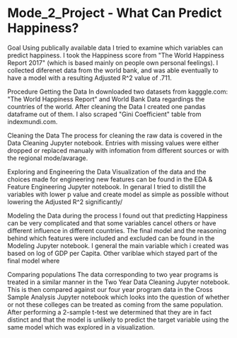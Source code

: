 # Mode_2_Project  - What Can Predict Happiness?

Goal
Using publically available data I tried to examine which variables can predict happiness. I took the Happiness score from "The World Happiness Report 2017" (which is based mainly on people own personal feelings). I collected diferenet data from the world bank, and was able eventually to have a model with a resulting Adjusted R^2 value of .711.

Procedure
Getting the Data
In downloaded two datasets from kagggle.com: "The World Happiness Report" and World Bank Data regardings the countries of the world. After cleaning the Data I created one pandas dataframe out of them.  I also scraped "Gini Coefficient" table from indexmundi.com.

Cleaning the Data
The process for cleaning the raw data is covered in the Data Cleaning Jupyter notebook. Entries with missing values were either dropped or replaced manualy with infomation from different sources or with the regional mode/avarage. 

Exploring and Engineering the Data
Visualization of the data and the choices made for engineering new features can be found in the EDA & Feature Engineering Jupyter notebook. In genaral I tried to distill the variables with lower p value and create model as simple as possible without lowering the Adjusted R^2 significantly/

Modeling the Data
during the process I found out that predicting Happiness can be very complicated and that some variables cancel others or have different influence in different countries. The final model and the reasoning behind which features were included and excluded can be found in the Modeling Jupyter notebook. I general the main variable which i created was based on log of GDP per Capita. Other variblae which stayed part of the final model where 

Comparing populations
The data corresponding to two year programs is treated in a similar manner in the Two Year Data Cleaning Jupyter notebook. This is then compared against our four year program data in the Cross Sample Analysis Jupyter notebook which looks into the question of whether or not these colleges can be treated as coming from the same population. After performing a 2-sample t-test we determined that they are in fact distinct and that the model is unlikely to predict the target variable using the same model which was explored in a visualization.
